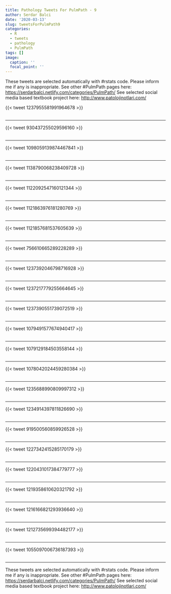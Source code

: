 ```yaml
---
title: Pathology Tweets For PulmPath - 9
author: Serdar Balci
date: '2020-03-13'
slug: tweetsForPulmPath9
categories:
  - R
  - tweets
  - pathology
  - PulmPath
tags: []
image:
  caption: ''
  focal_point: ''
---
```



These tweets are selected automatically with #rstats code. Please inform me if any is inappropriate.
See other #PulmPath pages here: https://serdarbalci.netlify.com/categories/PulmPath/ 
See selected social media based textbook project here: http://www.patolojinotlari.com/

{{< tweet 1237955581991964678 >}}
<br>
<br>
<hr>
{{< tweet 930437255029596160 >}}
<br>
<br>
<hr>
{{< tweet 1098059139874467841 >}}
<br>
<br>
<hr>
{{< tweet 1138790068238409728 >}}
<br>
<br>
<hr>
{{< tweet 1122092547160121344 >}}
<br>
<br>
<hr>
{{< tweet 1121863976181280769 >}}
<br>
<br>
<hr>
{{< tweet 1121857681537605639 >}}
<br>
<br>
<hr>
{{< tweet 756610665289228289 >}}
<br>
<br>
<hr>
{{< tweet 1237392046798716928 >}}
<br>
<br>
<hr>
{{< tweet 1237217779255664645 >}}
<br>
<br>
<hr>
{{< tweet 1237390551739072519 >}}
<br>
<br>
<hr>
{{< tweet 1079491577674940417 >}}
<br>
<br>
<hr>
{{< tweet 1079129184503558144 >}}
<br>
<br>
<hr>
{{< tweet 1078042024459280384 >}}
<br>
<br>
<hr>
{{< tweet 1235688990809997312 >}}
<br>
<br>
<hr>
{{< tweet 1234914397811826690 >}}
<br>
<br>
<hr>
{{< tweet 919500560859926528 >}}
<br>
<br>
<hr>
{{< tweet 1227342415285170179 >}}
<br>
<br>
<hr>
{{< tweet 1220431017384779777 >}}
<br>
<br>
<hr>
{{< tweet 1219358610620321792 >}}
<br>
<br>
<hr>
{{< tweet 1216166821293936640 >}}
<br>
<br>
<hr>
{{< tweet 1212735699394482177 >}}
<br>
<br>
<hr>
{{< tweet 1055097006736187393 >}}
<br>
<br>
<hr>


These tweets are selected automatically with #rstats code. Please inform me if any is inappropriate.
See other #PulmPath pages here: https://serdarbalci.netlify.com/categories/PulmPath/ 
See selected social media based textbook project here: http://www.patolojinotlari.com/

